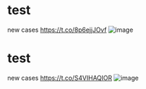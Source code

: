 # test
new cases https://t.co/8p6ejjJOvf
![image](https://pbs.twimg.com/media/E8wXqQ7UcAITXPc.jpg)
# test
new cases https://t.co/S4VIHAQIOR
![image](https://pbs.twimg.com/media/E8wX6tQVcAE59Ea.jpg)
